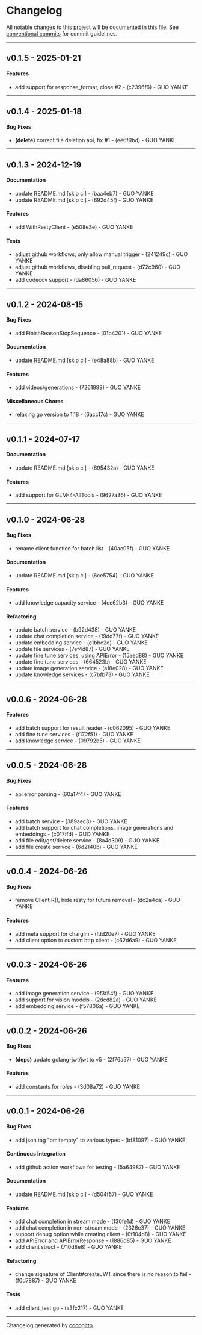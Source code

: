 # Changelog
All notable changes to this project will be documented in this file. See [conventional commits](https://www.conventionalcommits.org/) for commit guidelines.

- - -
## v0.1.5 - 2025-01-21
#### Features
- add support for response_format, close #2 - (c2396f6) - GUO YANKE

- - -

## v0.1.4 - 2025-01-18
#### Bug Fixes
- **(delete)** correct file deletion api, fix #1 - (ee6f9bd) - GUO YANKE

- - -

## v0.1.3 - 2024-12-19
#### Documentation
- update README.md [skip ci] - (baa4eb7) - GUO YANKE
- update README.md [skip ci] - (692d45f) - GUO YANKE
#### Features
- add WithRestyClient - (e508e3e) - GUO YANKE
#### Tests
- adjust github workflows, only allow manual trigger - (241249c) - GUO YANKE
- adjust github workflows, disabling pull_request - (d72c960) - GUO YANKE
- add codecov support - (da86056) - GUO YANKE

- - -

## v0.1.2 - 2024-08-15
#### Bug Fixes
- add FinishReasonStopSequence - (01b4201) - GUO YANKE
#### Documentation
- update README.md [skip ci] - (e48a88b) - GUO YANKE
#### Features
- add videos/generations - (7261999) - GUO YANKE
#### Miscellaneous Chores
- relaxing go version to 1.18 - (6acc17c) - GUO YANKE

- - -

## v0.1.1 - 2024-07-17
#### Documentation
- update README.md [skip ci] - (695432a) - GUO YANKE
#### Features
- add support for GLM-4-AllTools - (9627a36) - GUO YANKE

- - -

## v0.1.0 - 2024-06-28
#### Bug Fixes
- rename client function for batch list - (40ac05f) - GUO YANKE
#### Documentation
- update README.md [skip ci] - (6ce5754) - GUO YANKE
#### Features
- add knowledge capacity service - (4ce62b3) - GUO YANKE
#### Refactoring
- update batch service - (b92d438) - GUO YANKE
- update chat completion service - (19dd77f) - GUO YANKE
- update embedding service - (c1bbc2d) - GUO YANKE
- update file services - (7ef4d87) - GUO YANKE
- update fine tune services, using APIError - (15aed88) - GUO YANKE
- update fine tune services - (664523b) - GUO YANKE
- update image generation service - (a18e028) - GUO YANKE
- update knowledge services - (c7bfb73) - GUO YANKE

- - -

## v0.0.6 - 2024-06-28
#### Features
- add batch support for result reader - (c062095) - GUO YANKE
- add fine tune services - (f172f51) - GUO YANKE
- add knowledge service - (09792b5) - GUO YANKE

- - -

## v0.0.5 - 2024-06-28
#### Bug Fixes
- api error parsing - (60a17f4) - GUO YANKE
#### Features
- add batch service - (389aec3) - GUO YANKE
- add batch support for chat completions, image generations and embeddings - (c017ffd) - GUO YANKE
- add file edit/get/delete service - (8a4d309) - GUO YANKE
- add file create serivce - (6d2140b) - GUO YANKE

- - -

## v0.0.4 - 2024-06-26
#### Bug Fixes
- remove Client.R(), hide resty for future removal - (dc2a4ca) - GUO YANKE
#### Features
- add meta support for charglm - (fdd20e7) - GUO YANKE
- add client option to custom http client - (c62d6a9) - GUO YANKE

- - -

## v0.0.3 - 2024-06-26
#### Features
- add image generation service - (9f3f54f) - GUO YANKE
- add support for vision models - (2dcd82a) - GUO YANKE
- add embedding service - (f57806a) - GUO YANKE

- - -

## v0.0.2 - 2024-06-26
#### Bug Fixes
- **(deps)** update golang-jwt/jwt to v5 - (2f76a57) - GUO YANKE
#### Features
- add constants for roles - (3d08a72) - GUO YANKE

- - -

## v0.0.1 - 2024-06-26
#### Bug Fixes
- add json tag "omitempty" to various types - (bf81097) - GUO YANKE
#### Continuous Integration
- add github action workflows for testing - (5a64987) - GUO YANKE
#### Documentation
- update README.md [skip ci] - (d504f57) - GUO YANKE
#### Features
- add chat completion in stream mode - (130fe1d) - GUO YANKE
- add chat completion in non-stream mode - (2326e37) - GUO YANKE
- support debug option while creating client - (0f104d8) - GUO YANKE
- add APIError and APIErrorResponse - (1886d85) - GUO YANKE
- add client struct - (710d8e8) - GUO YANKE
#### Refactoring
- change signature of Client#createJWT since there is no reason to fail - (f0d7887) - GUO YANKE
#### Tests
- add client_test.go - (a3fc217) - GUO YANKE

- - -

Changelog generated by [cocogitto](https://github.com/cocogitto/cocogitto).